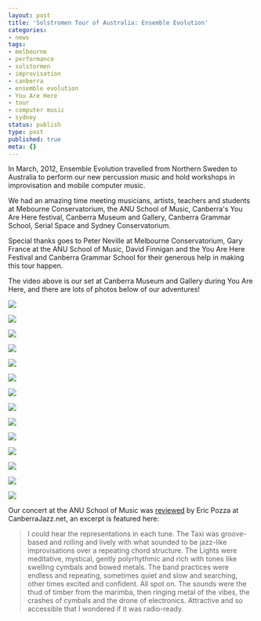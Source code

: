 ```yaml
---
layout: post
title: 'Solstromen Tour of Australia: Ensemble Evolution'
categories:
- news
tags:
- melbourne
- performance
- solstormen
- improvisation
- canberra
- ensemble evolution
- You Are Here
- tour
- computer music
- sydney
status: publish
type: post
published: true
meta: {}
---
```



 

In March, 2012, 
Ensemble Evolution travelled from Northern Sweden to Australia to perform our new percussion music and hold workshops in improvisation and mobile computer music.


We had an amazing time meeting musicians, artists, teachers and students at Mebourne Conservatorium, the ANU School of Music, Canberra's You Are Here festival, Canberra Museum and Gallery, Canberra Grammar School, Serial Space and Sydney Conservatorium.


Special thanks goes to Peter Neville at Melbourne Conservatorium, Gary France at the ANU School of Music, David Finnigan and the You Are Here Festival and Canberra Grammar School for their generous help in making this tour happen.


The video above is our set at Canberra Museum and Gallery during You Are Here, and there are lots of photos below of our adventures!

![](/squarespace_images/static_500baf96c4aa540325612fa5_500bb0b2e4b042ea6e35b13f_50739011e4b0b31fe0cdc3bd_1432964054015_EE+-+Performance+at+Canberra+Grammar.jpg_)
  

  
   
![](/squarespace_images/static_500baf96c4aa540325612fa5_500bb0b2e4b042ea6e35b13f_50739010e4b0e26f2d9b4ea8_1432964069049_EE+at+Sydney+Conservatorium+of+Music.jpg_)
  

  
   
![](/squarespace_images/static_500baf96c4aa540325612fa5_500bb0b2e4b042ea6e35b13f_507390a084ae5bd7fb721e85_1432964057055_EE+at+You+Are+Here.jpg_)
  

  
   
![](/squarespace_images/static_500baf96c4aa540325612fa5_500bb0b2e4b042ea6e35b13f_5073900de4b0c2caae3c68d5_1432964068181_EE+-+Beach+Party.jpg_)
  

  
   
![](/squarespace_images/static_500baf96c4aa540325612fa5_500bb0b2e4b042ea6e35b13f_5073900d84ae5bd7fb721b29_1432964067252_EE+-+Improvisation+workshop+at+Canberra+Grammar.jpg_)
  

  
   
![](/squarespace_images/static_500baf96c4aa540325612fa5_500bb0b2e4b042ea6e35b13f_5073900de4b0c2caae3c68d4_1432964043664_EE+at+Serial+Space.jpg_)
  

  
   
![](/squarespace_images/static_500baf96c4aa540325612fa5_500bb0b2e4b042ea6e35b13f_507390a0c4aa2f1c522c7325_1432964059752_EE+Business+Time.jpg_)
  

  
   
![](/squarespace_images/static_500baf96c4aa540325612fa5_500bb0b2e4b042ea6e35b13f_507390a1e4b0e26f2d9b5121_1432964044366_EE+with+Gary+France.jpg_)
  

  
   
![](/squarespace_images/static_500baf96c4aa540325612fa5_500bb0b2e4b042ea6e35b13f_507390a1e4b0e26f2d9b5122_1432964067829_Ensemble+Evolution+and+New+Friends+at+ANU+School+of+Music.jpg_)
  

  
   
![](/squarespace_images/static_500baf96c4aa540325612fa5_500bb0b2e4b042ea6e35b13f_507390a0e4b0e26f2d9b511a_1432964066995_Ensemble+Evolution+concert+at+VCA+Melbourne%2C+2012-03-12.jpg_)
  

  
   
![](/squarespace_images/static_500baf96c4aa540325612fa5_500bb0b2e4b042ea6e35b13f_5073913ee4b0b31fe0cdc749_1432964048933_Melbourne+Coffee+Experience.jpg_)
  

  
   
![](/squarespace_images/static_500baf96c4aa540325612fa5_500bb0b2e4b042ea6e35b13f_50739130c4aa2f1c522c74a0_1432964063795_Sydney+-+Royal+National+Park.jpg_)
  

  
   
![](/squarespace_images/static_500baf96c4aa540325612fa5_500bb0b2e4b042ea6e35b13f_50739135e4b0e26f2d9b533c_1432964053118_Setup+at+ANU+School+of+Music+Lunchbox+Concert.jpg_)
  

  
   
![](/squarespace_images/static_500baf96c4aa540325612fa5_500bb0b2e4b042ea6e35b13f_5073915ae4b0b31fe0cdc771_1432964066995_Maria%27s+cadenza+at+YAH.jpg_)

Our concert at the ANU School of Music was 
[reviewed](http://canberrajazz.blogspot.com.au/2012/03/joy-of-buses.html) by Eric Pozza at CanberraJazz.net, an excerpt is featured here:


>I could hear the representations in each tune. The Taxi was groove-based and rolling and lively with what sounded to be jazz-like improvisations over a repeating chord structure. The Lights were meditative, mystical, gently polyrhythmic and rich with tones like swelling cymbals and bowed metals. The band practices were endless and repeating, sometimes quiet and slow and searching, other times excited and confident. All spot on. The sounds were the thud of timber from the marimba, then ringing metal of the vibes, the crashes of cymbals and the drone of electronics. Attractive and so accessible that I wondered if it was radio-ready.
